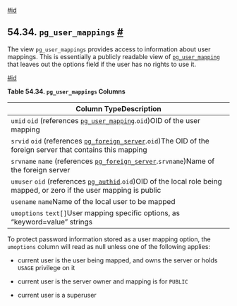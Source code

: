 [#id](#VIEW-PG-USER-MAPPINGS)

## 54.34. `pg_user_mappings` [#](#VIEW-PG-USER-MAPPINGS)



The view `pg_user_mappings` provides access to information about user mappings. This is essentially a publicly readable view of [`pg_user_mapping`](catalog-pg-user-mapping) that leaves out the options field if the user has no rights to use it.

[#id](#id-1.10.5.38.4)

**Table 54.34. `pg_user_mappings` Columns**

| Column TypeDescription                                                                                                                           |
| ------------------------------------------------------------------------------------------------------------------------------------------------ |
| `umid` `oid` (references [`pg_user_mapping`](catalog-pg-user-mapping).`oid`)OID of the user mapping                                         |
| `srvid` `oid` (references [`pg_foreign_server`](catalog-pg-foreign-server).`oid`)The OID of the foreign server that contains this mapping   |
| `srvname` `name` (references [`pg_foreign_server`](catalog-pg-foreign-server).`srvname`)Name of the foreign server                          |
| `umuser` `oid` (references [`pg_authid`](catalog-pg-authid).`oid`)OID of the local role being mapped, or zero if the user mapping is public |
| `usename` `name`Name of the local user to be mapped                                                                                              |
| `umoptions` `text[]`User mapping specific options, as “keyword=value” strings                                                                    |


To protect password information stored as a user mapping option, the `umoptions` column will read as null unless one of the following applies:

* current user is the user being mapped, and owns the server or holds `USAGE` privilege on it

* current user is the server owner and mapping is for `PUBLIC`

* current user is a superuser